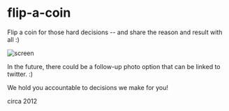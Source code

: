 # flip-a-coin

Flip a coin for those hard decisions -- and share the reason and result with all :)

![screen]()

In the future, there could be a follow-up photo option that can be linked to twitter. :)

We hold you accountable to decisions we make for you!

circa 2012
